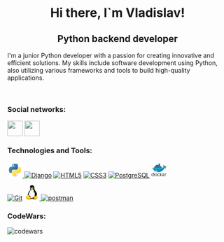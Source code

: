 <h1 align="center">Hi there, I`m Vladislav!</h1>
<h2 align="center"> Python backend developer</h2>

I'm a junior Python developer with a passion for creating innovative and efficient solutions. My skills include software development using Python, also utilizing various frameworks and tools to build high-quality applications.

<br>

<h3 align="left">Social networks:</h3>

<p align="left">
<a href="https://www.linkedin.com/in/vladislav-lee-0a99a9274/" target="_blank" rel="noreferrer"><img align="center" src="https://raw.githubusercontent.com/danielcranney/readme-generator/main/public/icons/socials/linkedin.svg" width="35" height="35" /></a>
<a href="https://www.instagram.com/leevladislove/" target="_blank" rel="noreferrer"><img align="center" src="https://raw.githubusercontent.com/danielcranney/readme-generator/main/public/icons/socials/instagram.svg" width="35" height="35" /></a>
</p>

<h3 align="left">Technologies and Tools:</h3>

<p align="left">
  <a href="https://www.python.org" target="_blank" rel="noreferrer"> <img src="https://raw.githubusercontent.com/devicons/devicon/master/icons/python/python-original.svg" alt="python" width="35" height="35"/> </a>
  <a href="https://www.djangoproject.com/" target="_blank" rel="noreferrer"><img src="https://raw.githubusercontent.com/danielcranney/readme-generator/main/public/icons/skills/django-colored.svg" width="35" height="35" alt="Django" /></a> 
  <a href="https://developer.mozilla.org/en-US/docs/Glossary/HTML5" target="_blank" rel="noreferrer"><img src="https://raw.githubusercontent.com/danielcranney/readme-generator/main/public/icons/skills/html5-colored.svg" width="35" height="35" alt="HTML5" /></a>
  <a href="https://www.w3.org/TR/CSS/#css" target="_blank" rel="noreferrer"><img src="https://raw.githubusercontent.com/danielcranney/readme-generator/main/public/icons/skills/css3-colored.svg" width="35" height="35" alt="CSS3" /></a>
  <a href="https://www.postgresql.org/" target="_blank" rel="noreferrer"><img src="https://raw.githubusercontent.com/danielcranney/readme-generator/main/public/icons/skills/postgresql-colored.svg" width="35" height="35" alt="PostgreSQL" /></a>
  <a href="https://www.docker.com/" target="_blank" rel="noreferrer"> <img src="https://raw.githubusercontent.com/devicons/devicon/master/icons/docker/docker-original-wordmark.svg" alt="docker" width="35" height="35"/> </a>
</p>

<p align="left">
  <a href="https://git-scm.com/" target="_blank" rel="noreferrer"><img src="https://raw.githubusercontent.com/danielcranney/readme-generator/main/public/icons/skills/git-colored.svg" width="35" height="35" alt="Git" /></a>
  <a href="https://www.linux.org/" target="_blank" rel="noreferrer"> <img src="https://raw.githubusercontent.com/devicons/devicon/master/icons/linux/linux-original.svg" alt="linux" width="35" height="35"/> </a>
  <a href="https://postman.com" target="_blank" rel="noreferrer"> <img src="https://www.vectorlogo.zone/logos/getpostman/getpostman-icon.svg" alt="postman" width="35" height="35"/> </a>
</p>

<h3 align="left">CodeWars:</h3>

![codewars](https://www.codewars.com/users/Leevladislove/badges/small)
